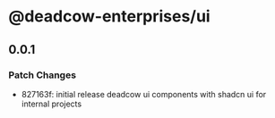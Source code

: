 # @deadcow-enterprises/ui

## 0.0.1

### Patch Changes

- 827163f: initial release deadcow ui components with shadcn ui for internal projects

